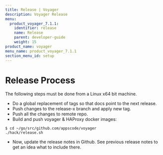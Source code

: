 ```yaml
---
title: Release | Voyager
description: Voyager Release
menu:
  product_voyager_7.1.1:
    identifier: release
    name: Release
    parent: developer-guide
    weight: 15
product_name: voyager
menu_name: product_voyager_7.1.1
section_menu_id: setup
---
```


# Release Process

The following steps must be done from a Linux x64 bit machine.

- Do a global replacement of tags so that docs point to the next release.
- Push changes to the release-x branch and apply new tag.
- Push all the changes to remote repo.
- Build and push voyager & HAProxy docker images:

```console
$ cd ~/go/src/github.com/appscode/voyager
./hack/release.sh
```

- Now, update the release notes in Github. See previous release notes to get an idea what to include there.
